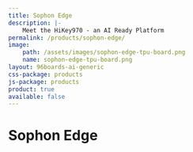 ```yaml
---
title: Sophon Edge
description: |-
    Meet the HiKey970 - an AI Ready Platform
permalink: /products/sophon-edge/
image:
    path: /assets/images/sophon-edge-tpu-board.png
    name: sophon-edge-tpu-board.png
layout: 96boards-ai-generic
css-package: products
js-package: products
product: true
available: false
---
```

# Sophon Edge